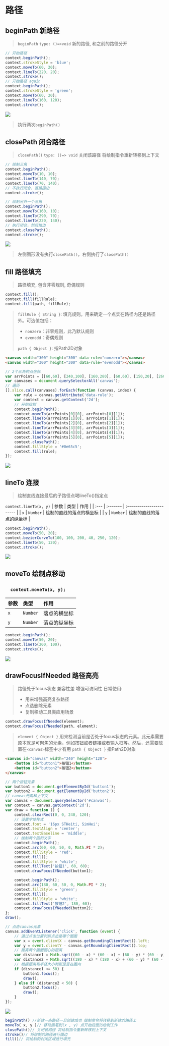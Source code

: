 # 路径

## beginPath 新路径

> `beginPath`
> `type: ()=>void`
> 新的路径, 和之前的路径分开

```js
// 开始路径
context.beginPath();
context.strokeStyle = 'blue';
context.moveTo(60, 20);
context.lineTo(220, 20);
context.stroke();
// 开始路径 again
context.beginPath();
context.strokeStyle = 'green';
context.moveTo(60, 20);
context.lineTo(160, 120);
context.stroke();
```

![](/__assets__/img/2022-02-15-10-18-29.png)
> 执行两次`beginPath()`

## closePath 闭合路径

> `closePath()`
> `type: ()=> void`
> 关闭该路径 将绘制指令重新转移到上下文

```js
// 绘制三角
context.beginPath();
context.moveTo(10, 10);
context.lineTo(140, 70);
context.lineTo(70, 140);
// 不执行闭合，直接描边
context.stroke();

// 绘制另外一个三角
context.beginPath();
context.moveTo(160, 10);
context.lineTo(290, 70);
context.lineTo(220, 140);
// 执行闭合，然后描边
context.closePath();
context.stroke();
```

![](/__assets__/img/2022-02-15-10-55-38.png)
> 左侧图形没有执行`closePath()`，右侧执行了`closePath()`

## fill 路径填充

> 路径填充, 包含非零规则, 奇偶规则

```js
context.fill();
context.fill(fillRule);
context.fill(path, fillRule);
```

> `fillRule { String }`: 填充规则。用来确定一个点实在路径内还是路径外。可选值包括：
>
> - `nonzero`：非零规则，此乃默认规则
> - `evenodd`：奇偶规则
>
> `path { Object }`: 指Path2D对象

```html
<canvas width="300" height="300" data-rule="nonzero"></canvas>
<canvas width="300" height="300" data-rule="evenodd"></canvas>
```

```js
// 2个三角的点坐标
var arrPoints = [[60,60], [240,100], [160,280], [60,60], [150,20], [260,260]];
var canvases = document.querySelectorAll('canvas');
// 遍历
[].slice.call(canvases).forEach(function (canvas, index) {
    var rule = canvas.getAttribute('data-rule');
    var context = canvas.getContext('2d');
    // 开始绘制
    context.beginPath();
    context.moveTo(arrPoints[0][0], arrPoints[0][1]);
    context.lineTo(arrPoints[1][0], arrPoints[1][1]);
    context.lineTo(arrPoints[2][0], arrPoints[2][1]);    
    context.lineTo(arrPoints[3][0], arrPoints[3][1]);
    context.lineTo(arrPoints[4][0], arrPoints[4][1]);
    context.lineTo(arrPoints[5][0], arrPoints[5][1]);
    context.closePath();
    context.fillStyle = '#0e65c5';
    context.fill(rule);
});
```

![](/__assets__/img/2022-02-15-14-44-30.png)

## lineTo 连接

> 绘制直线连接最后的子路径点喝lineTo()指定点

`context.lineTo(x, y)`
| 参数 | 类型     | 作用                     |
| :--- | :------- | :----------------------- |
| `x`  | `Number` | 绘制的直线的落点的横坐标 |
| `y`  | `Number` | 绘制的直线的落点的纵坐标 |

```js
context.beginPath();
context.moveTo(50, 20);
context.bezierCurveTo(100, 100, 200, 40, 250, 120);
context.lineTo(50, 120);
context.stroke();
```

![](./__assets__/线-2022-03-29-16-41-16.png)

## moveTo 绘制点移动

### 　`context.moveTo(x, y);`

| 参数 | 类型 | 作用 |
| :--- | :--- | :--- |
`x` | `Number`| 落点的横坐标
`y` | `Number`| 落点的纵坐标

```js
context.beginPath();
context.moveTo(50, 20);
context.lineTo(200, 100);
context.stroke();
```

![](./__assets__/index-2022-03-29-16-53-29.png)

## drawFocusIfNeeded 路径高亮

>
> 路径处于focus状态
> 兼容性差
> 增强可访问性
> 日常使用:
>
> - 用来增强高亮复杂路径
> - 点选删除元素
> - 复制移动工具类应用场景
>
```js
context.drawFocusIfNeeded(element);
context.drawFocusIfNeeded(path, element);
```

> `element { Object }` 用来检测当前是否处于focus状态的元素。此元素需要原本就是可聚焦的元素，例如按钮或者链接或者输入框等。然后，还需要放置在`<canvas>`标签中才有用
> `path { Object }` 指Path2D对象

```html
<canvas id="canvas" width="240" height="120">
    <button id="button1">按钮1</button>
    <button id="button2">按钮2</button>
</canvas>
```

```js
// 两个按钮元素
var button1 = document.getElementById('button1');
var button2 = document.getElementById('button2');
// canvas元素和上下文
var canvas = document.querySelector('#canvas');
var context = canvas.getContext('2d');
var draw = function () {
    context.clearRect(0, 0, 240, 120);
    // 设置字体样式
    context.font = '16px STHeiti, SimHei';
    context.textAlign = 'center';
    context.textBaseline = 'middle';
    // 绘制两个圆和文字
    context.beginPath();
    context.arc(60, 60, 50, 0, Math.PI * 2);
    context.fillStyle = 'red';
    context.fill();
    context.fillStyle = 'white';
    context.fillText('按钮1', 60, 60);
    context.drawFocusIfNeeded(button1);

    context.beginPath();
    context.arc(180, 60, 50, 0, Math.PI * 2);
    context.fillStyle = 'green';
    context.fill();
    context.fillStyle = 'white';
    context.fillText('按钮2', 180, 60);
    context.drawFocusIfNeeded(button2);
};
draw();

// 点击canvas元素
canvas.addEventListener('click', function (event) {
    // 通过点击位置判断点击是哪个圈圈
    var x = event.clientX - canvas.getBoundingClientRect().left;
    var y = event.clientY - canvas.getBoundingClientRect().top;
    // 距离两个圈圈圆心的距离
    var distance1 = Math.sqrt((60 - x) * (60 - x) + (60 - y) * (60 - y));
    var distance2 = Math.sqrt((180 - x) * (180 - x) + (60 - y) * (60 - y));
    // 根据距离和半径大小判断是否在圈内
    if (distance1 <= 50) {
        button1.focus();
        draw();
    } else if (distance2 < 50) {
        button2.focus();
        draw();
    }
});
```

![](/__assets__/img/2022-02-15-11-41-32.png)

```js
beginPath() //新建一条路径一旦创建成功 绘制命令将转移到新建的路径上
moveTo( x, y )// 移动画笔到(x , y) 点开始后面的绘制工作
closePath()// 关闭该路径 将绘制指令重新转移到上下文
stroke()// 将绘制的路径进行描边
fill()// 将绘制的封闭区域进行填充
```
